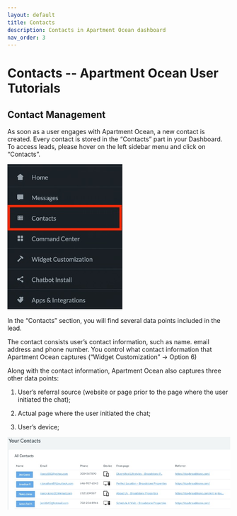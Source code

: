 ```yaml
---
layout: default
title: Contacts
description: Contacts in Apartment Ocean dashboard
nav_order: 3
---
```


# Contacts -- Apartment Ocean User Tutorials

## Contact Management
As soon as a user engages with Apartment Ocean, a new contact is created. Every contact is stored in the “Contacts” part in your Dashboard. To access leads, please hover on the left sidebar menu and click on “Contacts”.

<img src="/assets/images/ld1.jpg"> 

In the “Contacts” section, you will find several data points included in the lead. 

The contact consists user’s contact information, such as name. email address and phone number. You control what contact information that Apartment Ocean captures (“Widget Customization” -> Option 6)

Along with the contact information, Apartment Ocean also captures three other data points:

1. User’s referral source (website or page prior to the page where the user initiated the chat);

2. Actual page where the user initiated the chat;

3. User’s device;

<img src="/assets/images/ld2.jpg">



